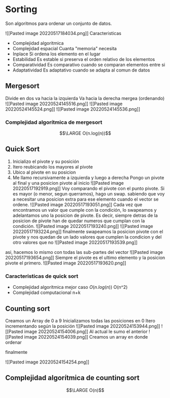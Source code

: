 # Sorting
Son algoritmos para ordenar un conjunto de datos.

![[Pasted image 20220517184034.png]]
Caracteristicas
- Complejidad algoritmica
- Complejidad espacial
	Cuanta "memoria" necesita
- Inplace
	Si ordena los elemento en el lugar
- Estabilidad
	Es estable si preserva el orden relativo de los elementos
- Comparatividad
	Es comparativo cuando se comparan elementos entre si
- Adaptatividad
	Es adaptativo cuando se adapta al comun de datos
## Mergesort
Divide en dos 
va hacia la izquierda
Va hacia la derecha
mergea (ordenando)
![[Pasted image 20220524145516.png]]
![[Pasted image 20220524145524.png]]
![[Pasted image 20220524145536.png]]

### Complejidad algorítmica de mergesort
$$\LARGE O(n.log(n))$$
## Quick Sort
1. Inicializo el pivote y su posición
2. Itero reubicando los mayores al pivote
3. Ubico al pivote en su posicion
4. Me llamo recursivamente a izquierda y luego a derecha
Pongo un pivote al final y una posicion pivote al inicio
![[Pasted image 20220517192919.png]]
Voy comparando el pivote con el punto pivote. Si es mayor (o menor, segun querramos), hago un swap. sabiendo que voy a necesitar una posicion extra para ese elemento cuando el vector se ordene.
![[Pasted image 20220517193051.png]]
Cada vez que encontramos un valor que cumple con la condición, lo swapeamos y adelantamos uno la posicion de pivote. Es decir, siempre detras de la posicion de pivote han de quedar numeros que cumplan con la condición.
![[Pasted image 20220517193240.png]]
![[Pasted image 20220517193224.png]]
 finalmente swapeamos la posicion pivote con el pivote y nos quedan de un lado valores que cumplen la condicion y del otro valores que no
 ![[Pasted image 20220517193539.png]]

asi, hacemos lo mismo con todas las sub-partes del vector
![[Pasted image 20220517193654.png]]
Siempre el pivote es el ultimo elemento y la posicion pivote el primero.
![[Pasted image 20220517193620.png]]

### Caracteristicas de quick sort
- Complejidad algorítmica
mejor caso $O(n.log(n))$
	O(n^2)
- Complejidad computacional
	n+k


## Counting sort
Creamos un Array de 0 a 9
Inicializamos todas las posiciones en 0
Itero incrementando según la posición
![[Pasted image 20220524153944.png]]
![[Pasted image 20220524154006.png]]
Al actual le sumo el anterior
![[Pasted image 20220524154039.png]]
Creamos un array en donde ordenar

finalmente 

![[Pasted image 20220524154254.png]]

## Complejidad algorítmica de counting sort 
$$\LARGE O(n)$$